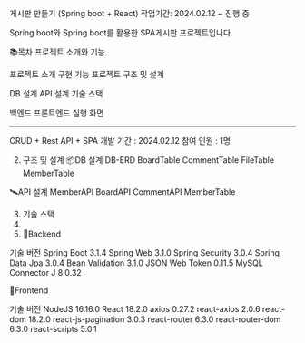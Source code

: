 게시판 만들기 (Spring boot + React)
작업기간: 2024.02.12 ~ 진행 중

Spring boot와 Spring boot를 활용한 SPA게시판 프로젝트입니다.

📚목차
프로젝트 소개와 기능

프로젝트 소개
구현 기능
프로젝트 구조 및 설계

DB 설계
API 설계
기술 스택

백엔드
프론트엔드
실행 화면

----------------------------------------

CRUD + Rest API + SPA
개발 기간 : 2024.02.12
참여 인원 : 1명


2. 구조 및 설계
📦DB 설계
DB-ERD BoardTable CommentTable FileTable MemberTable



🛰️API 설계
MemberAPI BoardAPI CommentAPI MemberTable

3. 기술 스택
4. 
5. 📌Backend

기술	버전
Spring Boot	3.1.4
Spring Web	3.1.0
Spring Security	3.0.4
Spring Data Jpa	3.0.4
Bean Validation	3.1.0
JSON Web Token	0.11.5
MySQL Connector J	8.0.32

🎨Frontend

기술	버전
NodeJS	16.16.0
React	18.2.0
axios	0.27.2
react-axios	2.0.6
react-dom	18.2.0
react-js-pagination	3.0.3
react-router	6.3.0
react-router-dom	6.3.0
react-scripts	5.0.1

